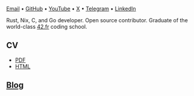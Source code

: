 [Email](mailto:alan.urman@gmail.com) •
[GitHub](https://github.com/alurm) •
[YouTube](https://youtube.com/@alurma) •
[X](https://x.com/alurmanc) •
[Telegram](https://t.me/alurm) •
[LinkedIn](https://linkedin.com/in/alurm)

Rust, Nix, C, and Go developer. Open source contributor. Graduate of the world-class [42.fr](https://42.fr) coding school.

## CV

* [PDF](cv.pdf)
* [HTML](cv.html)

## [Blog](./blog/index.html)

<!-- ## [Web extensions](./extensions/index.html) -->
